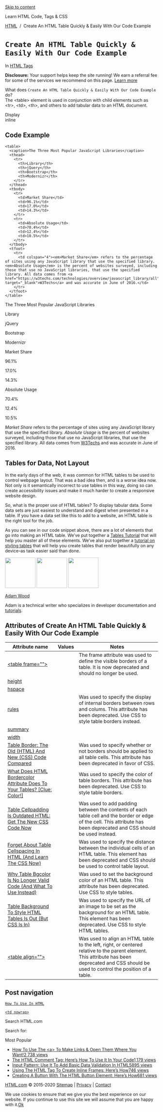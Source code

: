 <a href="#site-main" class="skip-link screen-reader-text">Skip to content</a>

[](https://html.com/)

Learn HTML Code, Tags & CSS

[HTML](https://html.com/)  /  Create An HTML Table Quickly & Easily With Our Code Example

# `Create An HTML Table Quickly & Easily With Our Code Example`

In <span class="post-meta-category">[HTML Tags](https://html.com/tags/)</span>

**Disclosure:** Your support helps keep the site running! We earn a referral fee for some of the services we recommend on this page. [Learn more](https://html.com/disclosure/)

What does `Create An HTML Table Quickly & Easily With Our Code Example` do?  
The &lt;table&gt; element is used in conjunction with child elements such as &lt;tr&gt;, &lt;td&gt;, &lt;th&gt;, and others to add tabular data to an HTML document.

Display  
inline

## Code Example

    <table>
      <caption>The Three Most Popular JavaScript Libraries</caption>
      <thead>
        <tr>
          <th>Library</th>
          <th>jQuery</th>
          <th>Bootstrap</th>
          <th>Modernizr</th>
        </tr>
      </thead>
      <tbody>
        <tr>
          <td>Market Share</td>
          <td>96.1%</td>
          <td>17.0%</td>
          <td>14.3%</td>
        </tr>
        <tr>
          <td>Absolute Usage</td>
          <td>70.4%</td>
          <td>12.4%</td>
          <td>10.5%</td>
        </tr>
      </tbody>
      <tfoot>
        <tr>
          <td colspan="4"><em>Market Share</em> refers to the percentage of sites using any JavaScript library that use the specified library. <em>Absolute Usage</em> is the percent of websites surveyed, including those that use no JavaScript libraries, that use the specified library. All data comes from <a href="https://w3techs.com/technologies/overview/javascript_library/all" target="_blank">W3Techs</a> and was accurate in June of 2016.</td>
        </tr>
      </tfoot>
    </table>

The Three Most Popular JavaScript Libraries

Library

jQuery

Bootstrap

Modernizr

Market Share

96.1%

17.0%

14.3%

Absolute Usage

70.4%

12.4%

10.5%

_Market Share_ refers to the percentage of sites using any JavaScript library that use the specified library. _Absolute Usage_ is the percent of websites surveyed, including those that use no JavaScript libraries, that use the specified library. All data comes from [W3Techs](https://w3techs.com/technologies/overview/javascript_library/all) and was accurate in June of 2016.

<span class="underline"></span>

## Tables for Data, Not Layout

In the early days of the web, it was common for HTML tables to be used to control webpage layout. That was a bad idea then, and is a worse idea now. Not only is it semantically incorrect to use tables in this way, doing so can create accessibility issues and make it much harder to create a responsive website design.

So, what is the proper use of HTML tables? To display tabular data. Some data sets are just easiest to understand and digest when presented in a table. If you have a data set like this to add to a website, an HTML table is the right tool for the job.

As you can see in our code snippet above, there are a lot of elements that go into making an HTML table. We’ve put together a [Tables Tutorial](https://html.com/tables/tutorial/) that will help you master all of these elements. We’ve also put together a [tutorial on styling tables](https://html.com/tables/styling/) that will help you create tables that render beautifully on any device–as task easier said than done.

<img src="http://html.com/wp-content/plugins/a3-lazy-load/assets/images/lazy_placeholder.gif" class="lazy lazy-hidden avatar avatar-100 photo" width="100" height="100" />

<img src="http://html.com/wp-content/plugins/a3-lazy-load/assets/images/lazy_placeholder.gif" class="lazy lazy-hidden avatar avatar-100 photo" width="100" height="100" />

<img src="https://secure.gravatar.com/avatar/3af4194cc38fbc6d4e68fbe7536347d5?s=100&amp;d=mm&amp;r=g" class="avatar avatar-100 photo" srcset="https://secure.gravatar.com/avatar/3af4194cc38fbc6d4e68fbe7536347d5?s=200&amp;d=mm&amp;r=g 2x" width="100" height="100" />

[Adam Wood](https://html.com/author/html/)

<span class="fn">Adam is a technical writer who specializes in developer documentation and [tutorials](https://html.com/).</span>

[<span class="saboxplugin-icon-grey saboxplugin-icon-linkedin"></span>](https://www.linkedin.com/in/adammichaelwood)

<span id="tho-end-content" style="display: block; visibility: hidden;"></span>

## Attributes of Create An HTML Table Quickly & Easily With Our Code Example

<table><thead><tr class="header"><th>Attribute name</th><th>Values</th><th>Notes</th></tr></thead><tbody><tr class="odd"><td><a href="https://html.com/attributes/table-frame/" class="linked-name deprecated">&lt;table frame=""&gt;</a><br />
</td><td></td><td>The frame attribute was used to define the visible borders of a table. It is now deprecated and should no longer be used.</td></tr><tr class="even"><td><a href="https://html.com/attributes/table-height/" class="linked-name deprecated">height</a><br />
</td><td></td><td></td></tr><tr class="odd"><td><a href="https://html.com/attributes/table-hspace/" class="linked-name deprecated">hspace</a><br />
</td><td></td><td></td></tr><tr class="even"><td><a href="https://html.com/attributes/table-rules/" class="linked-name deprecated">rules</a><br />
</td><td></td><td>Was used to specify the display of internal borders between rows and colums. This attribute has been deprecated. Use CSS to style table borders instead.</td></tr><tr class="odd"><td><a href="https://html.com/attributes/table-summary/" class="linked-name deprecated">summary</a><br />
</td><td></td><td></td></tr><tr class="even"><td><a href="https://html.com/attributes/table-width/" class="linked-name deprecated">width</a><br />
</td><td></td><td></td></tr><tr class="odd"><td><a href="https://html.com/attributes/table-border/" class="linked-name deprecated">Table Border: The Old (HTML) And New (CSS) Code Compared</a><br />
</td><td></td><td>Was used to specify whether or not borders should be applied to all table cells. This attribute has been deprecated in favor of CSS.</td></tr><tr class="even"><td><a href="https://html.com/attributes/table-bordercolor/" class="linked-name deprecated">What Does HTML Bordercolor Attribute Does To Your Tables? [Clue: Color!]</a><br />
</td><td></td><td>Was used to specify the color of table borders. This attribute has been deprecated. Use CSS to style table borders.</td></tr><tr class="odd"><td><a href="https://html.com/attributes/table-cellpadding/" class="linked-name deprecated">Table Cellpadding Is Outdated HTML: Get The New CSS Code Now</a><br />
</td><td></td><td>Was used to add padding between the contents of each table cell and the border or edge of the cell. This attribute has been deprecated and CSS should be used instead.</td></tr><tr class="even"><td><a href="https://html.com/attributes/table-cellspacing/" class="linked-name deprecated">Forget About Table Cellspacing In HTML (And Learn The CSS Now)</a><br />
</td><td></td><td>Was used to specify the distance between the individual cells of an HTML table. This element has been deprecated and CSS should be used to control table layout.</td></tr><tr class="odd"><td><a href="https://html.com/attributes/table-bgcolor/" class="linked-name deprecated">Why Table Bgcolor Is No Longer Valid Code (And What To Use Instead)</a><br />
</td><td></td><td>Was used to set the background color of an HTML table. This attribute has been deprecated. Use CSS to style tables.</td></tr><tr class="even"><td><a href="https://html.com/attributes/table-background/" class="linked-name deprecated">Table Background To Style HTML Tables Is Out (But CSS Is In)</a><br />
</td><td></td><td>Was used to specify the URL of an image to be set as the background for an HTML table. This element has been deprecated. Use CSS to style HTML tables.</td></tr><tr class="odd"><td><a href="https://html.com/attributes/table-align/" class="linked-name deprecated">&lt;table align=""&gt;</a><br />
</td><td></td><td>Was used to align an HTML table to the left, right, or centered relative to the parent element. This attribute has been deprecated and CSS should be used to control the position of a table.</td></tr></tbody></table>

## Post navigation

[<span class="nav-link-label"><span class="genericon genericon-previous"></span></span>`How To Use In HTML`](https://html.com/attributes/img-src/)

[`<td nowrap>`<span class="nav-link-label"><span class="genericon genericon-next"></span></span>](https://html.com/attributes/td-nowrap/)

Search HTML.com

<span class="screen-reader-text">Search for:</span>

Most Popular

- <a href="https://html.com/attributes/a-target/" class="popular_posts_bars_link">How To Use The &lt;a&gt; To Make Links &amp; Open Them Where You Want!</a><span class="popular_posts_bars_comment_count_hold"><a href="https://html.com/attributes/a-target/#comments" class="popular_posts_bars_comment_count">2,738 views</a><span class="popular_posts_bars_comment_count_triangle"></span></span>
- <a href="https://html.com/tags/comment-tag/" class="popular_posts_bars_link">The HTML Comment Tag: Here’s How To Use It In Your Code</a><span class="popular_posts_bars_comment_count_hold"><a href="https://html.com/tags/comment-tag/#comments" class="popular_posts_bars_comment_count">1,179 views</a><span class="popular_posts_bars_comment_count_triangle"></span></span>
- <a href="https://html.com/attributes/input-pattern/" class="popular_posts_bars_link">Input Pattern: Use It To Add Basic Data Validation In HTML5</a><span class="popular_posts_bars_comment_count_hold"><a href="https://html.com/attributes/input-pattern/#comments" class="popular_posts_bars_comment_count">895 views</a><span class="popular_posts_bars_comment_count_triangle"></span></span>
- <a href="https://html.com/tags/iframe/" class="popular_posts_bars_link">Using The HTML Tag To Create Inline Frames: Here’s How</a><span class="popular_posts_bars_comment_count_hold"><a href="https://html.com/tags/iframe/#comments" class="popular_posts_bars_comment_count">746 views</a><span class="popular_posts_bars_comment_count_triangle"></span></span>
- <a href="https://html.com/tags/button/" class="popular_posts_bars_link">Creating A Button With The HTML Button Element: Here’s How</a><span class="popular_posts_bars_comment_count_hold"><a href="https://html.com/tags/button/#comments" class="popular_posts_bars_comment_count">681 views</a><span class="popular_posts_bars_comment_count_triangle"></span></span>

[HTML.com](https://html.com/) © 2015-2020 [Sitemap](https://html.com/sitemap/) | [Privacy](https://html.com/privacy/) | [Contact](https://html.com/contact/)

<span id="cn-notice-text" class="cn-text-container">We use cookies to ensure that we give you the best experience on our website. If you continue to use this site we will assume that you are happy with it.</span><span id="cn-notice-buttons" class="cn-buttons-container"><a href="#" id="cn-accept-cookie" class="cn-set-cookie cn-button bootstrap button">Ok</a></span><a href="javascript:void(0);" id="cn-close-notice" class="cn-close-icon"></a>
